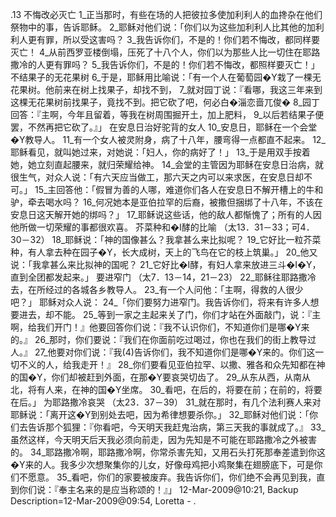 .13 
不悔改必灭亡 
1_正当那时，有些在场的人把彼拉多使加利利人的血搀杂在他们祭物中的事，告诉耶稣。 2_耶稣对他们说：「你们以为这些加利利人比其他的加利利人更有罪，所以受这害吗？ 3_我告诉你们，不是的！你们若不悔改，都同样要灭亡！ 4_从前西罗亚楼倒塌，压死了十八个人，你们以为那些人比一切住在耶路撒冷的人更有罪吗？ 5_我告诉你们，不是的！你们若不悔改，都照样要灭亡！」 
不结果子的无花果树 
6_于是，耶稣用比喻说：「有一个人在葡萄园�Y栽了一棵无花果树。他前来在树上找果子，却找不到， 7_就对园丁说：『看哪，我这三年来到这棵无花果树前找果子，竟找不到。把它砍了吧，何必白�淄恋啬兀俊� 8_园丁回答：『主啊，今年且留着，等我在树周围掘开土，加上肥料， 9_以后若结果子便罢，不然再把它砍了。』」 
在安息日治好驼背的女人 
10_安息日，耶稣在一个会堂�Y教导人。 11_有一个女人被灵附身，病了十八年，腰弯得一点都直不起来。 12_耶稣看见，就叫她过来，对她说：「妇人，你的病好了！」 13_于是用双手按着她，她立刻直起腰来，就归荣耀给神。 14_会堂的主管因为耶稣在安息日治病，就很生气，对众人说：「有六天应当做工，那六天之内可以来求医，在安息日却不可。」 15_主回答他：「假冒为善的人哪，难道你们各人在安息日不解开槽上的牛和驴，牵去喝水吗？ 16_何况她本是亚伯拉罕的后裔，被撒但捆绑了十八年，不该在安息日这天解开她的绑吗？」 17_耶稣说这些话，他的敌人都惭愧了；所有的人因他所做一切荣耀的事都很欢喜。 
芥菜种和�I酵的比喻 
（太13．31－33；可4．30－32） 
18_耶稣说：「神的国像甚么？我拿甚么来比拟呢？ 19_它好比一粒芥菜种，有人拿去种在园子�Y，长大成树，天上的飞鸟在它的枝上筑巢。」 
20_他又说：「我拿甚么来比拟神的国呢？ 21_它好比�I酵，有妇人拿来放进三斗�I�Y，直到全团都发起来。」 
要进窄门 
（太7．13－14，21－23） 
22_耶稣往耶路撒冷去，在所经过的各城各乡教导人。 23_有一个人问他：「主啊，得救的人很少吧？」 耶稣对众人说： 24_「你们要努力进窄门。我告诉你们，将来有许多人想要进去，却不能。 25_等到一家之主起来关了门，你们才站在外面敲门，说：『主啊，给我们开门！』他要回答你们说：『我不认识你们，不知道你们是哪�Y来的。』 26_那时，你们要说：『我们在你面前吃过喝过，你也在我们的街上教导过人。』 27_他要对你们说：『我(4)告诉你们，我不知道你们是哪�Y来的。你们这一切不义的人，给我走开！』 28_你们要看见亚伯拉罕、以撒、雅各和众先知都在神的国�Y，你们却被赶到外面，在那�Y要哀哭切齿了。 29_从东从西，从南从北，将有人来，在神的国�Y坐席。 30_看吧，在后的，将要在前；在前的，将要在后。」 
为耶路撒冷哀哭 
（太23．37－39） 
31_就在那时，有几个法利赛人来对耶稣说：「离开这�Y到别处去吧，因为希律想要杀你。」 32_耶稣对他们说：「你们去告诉那个狐狸：『你看吧，今天明天我赶鬼治病，第三天我的事就成了。』 33_虽然这样，今天明天后天我必须向前走，因为先知是不可能在耶路撒冷之外被害的。 34_耶路撒冷啊，耶路撒冷啊，你常杀害先知，又用石头打死那奉差遣到你这�Y来的人。我多少次想聚集你的儿女，好像母鸡把小鸡聚集在翅膀底下，可是你们不愿意。 35_看吧，你们的家要被废弃。我告诉你们，你们绝不会再见到我，直到你们说：『奉主名来的是应当称颂的！』」 
12-Mar-2009@10:21, Backup Description=12-Mar-2009@09:54, Loretta - 
.